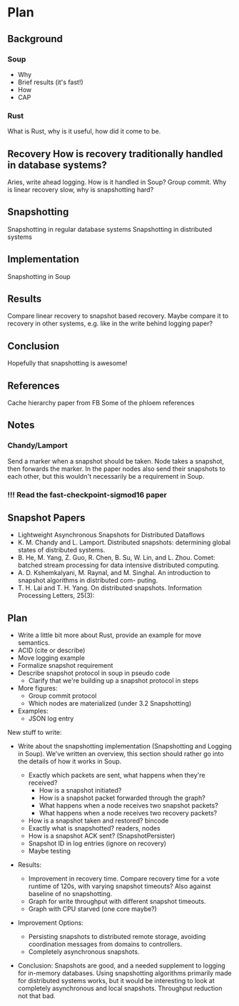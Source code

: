 # Plan
## Background
### Soup
* Why
* Brief results (it's fast!)
* How
* CAP

### Rust
What is Rust, why is it useful, how did it come to be.

## Recovery How is recovery traditionally handled in database systems?
Aries, write ahead logging.
How is it handled in Soup?
Group commit.
Why is linear recovery slow, why is snapshotting hard?

## Snapshotting
Snapshotting in regular database systems
Snapshotting in distributed systems

## Implementation
Snapshotting in Soup

## Results
Compare linear recovery to snapshot based recovery. Maybe compare it to recovery
in other systems, e.g. like in the write behind logging paper?

## Conclusion
Hopefully that snapshotting is awesome!

## References
Cache hierarchy paper from FB
Some of the phloem references

## Notes
### Chandy/Lamport
Send a marker when a snapshot should be taken. Node takes a snapshot, then
forwards the marker. In the paper nodes also send their snapshots to each other,
but this wouldn't necessarily be a requirement in Soup.

### !!! Read the fast-checkpoint-sigmod16 paper

## Snapshot Papers
* Lightweight Asynchronous Snapshots for Distributed Dataflows
* K. M. Chandy and L. Lamport. Distributed snapshots: determining global states of
distributed systems.
* B. He, M. Yang, Z. Guo, R. Chen, B. Su, W. Lin, and L. Zhou. Comet: batched
  stream processing for data intensive distributed computing.
* A. D. Kshemkalyani, M. Raynal, and M. Singhal. An introduction to snapshot
  algorithms in distributed com-
  puting.
* T. H. Lai and T. H. Yang. On distributed snapshots. Information Processing
  Letters, 25(3):

## Plan
* Write a little bit more about Rust, provide an example for move semantics.
* ACID (cite or describe)
* Move logging example
* Formalize snapshot requirement
* Describe snapshot protocol in soup in pseudo code
  - Clarify that we're building up a snapshot protocol in steps
* More figures:
  - Group commit protocol
  - Which nodes are materialized (under 3.2 Snapshotting)
* Examples:
  - JSON log entry

New stuff to write:
* Write about the snapshotting implementation (Snapshotting and Logging in Soup).
We've written an overview, this section should rather go into the details of how
it works in Soup.
  - Exactly which packets are sent, what happens when they're received?
    - How is a snapshot initiated?
    - How is a snapshot packet forwarded through the graph?
    - What happens when a node receives two snapshot packets?
    - What happens when a node receives two recovery packets?
  - How is a snapshot taken and restored? bincode
  - Exactly what is snapshotted? readers, nodes
  - How is a snapshot ACK sent? (SnapshotPersister)
  - Snapshot ID in log entries (ignore on recovery)
  - Maybe testing

* Results:
  - Improvement in recovery time. Compare recovery time for a vote runtime of
    120s, with varying snapshot timeouts? Also against baseline of no
    snapshotting.
  - Graph for write throughput with different snapshot timeouts.
  - Graph with CPU starved (one core maybe?)

* Improvement Options:
  - Persisting snapshots to distributed remote storage, avoiding coordination
    messages from domains to controllers.
  - Completely asynchronous snapshots.

* Conclusion:
Snapshots are good, and a needed supplement to logging for in-memory databases.
Using snapshotting algorithms primarily made for distributed systems works, but
it would be interesting to look at completely asynchronous and local snapshots.
Throughput reduction not that bad.
